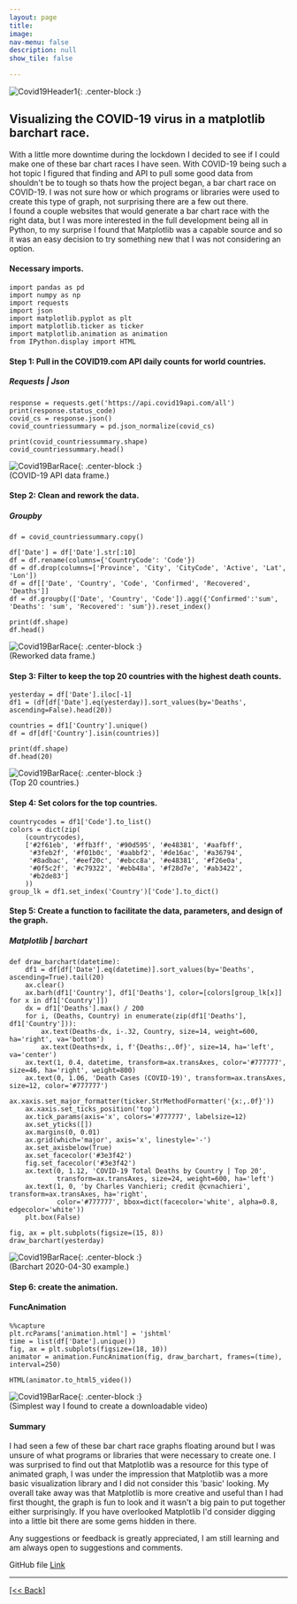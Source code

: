 ```yaml
---
layout: page
title:
image: 
nav-menu: false
description: null
show_tile: false

---
```


![Covid19Header1](https://github.com/CVanchieri/DSPortfolio/blob/gh-pages/assets/images/CVbarCovidHeader1.jpg?raw=true){: .center-block :} <br>

## Visualizing the COVID-19 virus in a matplotlib barchart race.


With a little more downtime during the lockdown I decided to see if I could make one of these bar chart races I have seen.  With COVID-19 
being such a hot topic I figured that finding and API to pull some good data from shouldn't be to tough so thats how the project began, a bar chart race on 
COVID-19.  I was not sure how or which programs or libraries were used to create this type of graph, not surprising there are a few out there.  
I found a couple websites that would generate a bar chart race with the right data, but I was more interested in the full development being all 
in Python, to my surprise I found that Matplotlib was a capable source and so it was an easy decision to try something new that I was not considering 
an option.

#### Necessary imports.
```
import pandas as pd
import numpy as np
import requests
import json
import matplotlib.pyplot as plt
import matplotlib.ticker as ticker
import matplotlib.animation as animation
from IPython.display import HTML
```
#### Step 1: Pull in the COVID19.com API daily counts for world countries.
##### Requests | Json
```
response = requests.get('https://api.covid19api.com/all')
print(response.status_code)
covid_cs = response.json()
covid_countriessummary = pd.json_normalize(covid_cs)
```
```
print(covid_countriessummary.shape)
covid_countriessummary.head()
```
![Covid19BarRace](https://github.com/CVanchieri/DSPortfolio/blob/gh-pages/assets/images/CVbar1.png?raw=true){: .center-block :} <br>
(COVID-19 API data frame.)

#### Step 2: Clean and rework the data.
##### Groupby
```
df = covid_countriessummary.copy()
```
```
df['Date'] = df['Date'].str[:10]
df = df.rename(columns={'CountryCode': 'Code'})
df = df.drop(columns=['Province', 'City', 'CityCode', 'Active', 'Lat', 'Lon'])
df = df[['Date', 'Country', 'Code', 'Confirmed', 'Recovered', 'Deaths']]
df = df.groupby(['Date', 'Country', 'Code']).agg({'Confirmed':'sum', 'Deaths': 'sum', 'Recovered': 'sum'}).reset_index()
```
```
print(df.shape)
df.head()
```
![Covid19BarRace](https://github.com/CVanchieri/DSPortfolio/blob/gh-pages/assets/images/CVbar2.png?raw=true){: .center-block :} <br>
(Reworked data frame.)

#### Step 3: Filter to keep the top 20 countries with the highest death counts.
```
yesterday = df['Date'].iloc[-1]
df1 = (df[df['Date'].eq(yesterday)].sort_values(by='Deaths', ascending=False).head(20))

countries = df1['Country'].unique()
df = df[df['Country'].isin(countries)]
```
```
print(df.shape)
df.head(20)
```
![Covid19BarRace](https://github.com/CVanchieri/DSPortfolio/blob/gh-pages/assets/images/CVbar3.png?raw=true){: .center-block :} <br>
(Top 20 countries.)

#### Step 4: Set colors for the top countries.
```
countrycodes = df1['Code'].to_list()
colors = dict(zip(
    (countrycodes),
    ['#2f61eb', '#ffb3ff', '#90d595', '#e48381', '#aafbff',
     '#3feb2f', '#f01b0c', '#aabbf2', '#de16ac', '#a36794', 
     '#8adbac', '#eef20c', '#ebcc8a', '#e48381', '#f26e0a', 
     '#0f5c2f', '#c79322', '#ebb48a', '#f28d7e', '#ab3422',
     '#b2de83']
    ))
group_lk = df1.set_index('Country')['Code'].to_dict()
```

#### Step 5: Create a function to facilitate the data, parameters, and design of the graph.
##### Matplotlib | barchart
```
def draw_barchart(datetime):
    df1 = df[df['Date'].eq(datetime)].sort_values(by='Deaths', ascending=True).tail(20)
    ax.clear()
    ax.barh(df1['Country'], df1['Deaths'], color=[colors[group_lk[x]] for x in df1['Country']])
    dx = df1['Deaths'].max() / 200
    for i, (Deaths, Country) in enumerate(zip(df1['Deaths'], df1['Country'])):
        ax.text(Deaths-dx, i-.32, Country, size=14, weight=600, ha='right', va='bottom')
        ax.text(Deaths+dx, i, f'{Deaths:,.0f}', size=14, ha='left', va='center')
    ax.text(1, 0.4, datetime, transform=ax.transAxes, color='#777777', size=46, ha='right', weight=800)
    ax.text(0, 1.06, 'Death Cases (COVID-19)', transform=ax.transAxes, size=12, color='#777777')
    ax.xaxis.set_major_formatter(ticker.StrMethodFormatter('{x:,.0f}'))
    ax.xaxis.set_ticks_position('top')
    ax.tick_params(axis='x', colors='#777777', labelsize=12)
    ax.set_yticks([])
    ax.margins(0, 0.01)
    ax.grid(which='major', axis='x', linestyle='-')
    ax.set_axisbelow(True)
    ax.set_facecolor('#3e3f42')
    fig.set_facecolor('#3e3f42')
    ax.text(0, 1.12, 'COVID-19 Total Deaths by Country | Top 20',
            transform=ax.transAxes, size=24, weight=600, ha='left')
    ax.text(1, 0, 'by Charles Vanchieri; credit @cvnachieri', transform=ax.transAxes, ha='right',
            color='#777777', bbox=dict(facecolor='white', alpha=0.8, edgecolor='white'))
    plt.box(False)
```
```
fig, ax = plt.subplots(figsize=(15, 8))   
draw_barchart(yesterday)
```
![Covid19BarRace](https://github.com/CVanchieri/DSPortfolio/blob/gh-pages/assets/images/CVbar4.png?raw=true){: .center-block :} <br>
(Barchart 2020-04-30 example.)

#### Step 6: create the animation.
#### FuncAnimation
```
%%capture
plt.rcParams['animation.html'] = 'jshtml'
time = list(df['Date'].unique())
fig, ax = plt.subplots(figsize=(18, 10)) 
animator = animation.FuncAnimation(fig, draw_barchart, frames=(time), interval=250)
```
```
HTML(animator.to_html5_video())
```
![Covid19BarRace](https://github.com/CVanchieri/DSPortfolio/blob/gh-pages/assets/images/CVbar5.png?raw=true){: .center-block :} <br>
(Simplest way I found to create a downloadable video)


#### Summary
I had seen a few of these bar chart race graphs floating around but I was unsure of what programs or libraries that were necessary 
to create one.  I was surprised to find out that Matplotlib was a resource for this type of animated graph, I was under the impression
that Matplotlib was a more basic visualization library and I did not consider this 'basic' looking.  My overall take away was that 
Matplotlib is more creative and useful than I had first thought, the graph is fun to look and it wasn't a big pain to put together either 
surprisingly.  If you have overlooked Matplotlib I'd consider digging into a little bit there are some gems hidden in there.

Any suggestions or feedback is greatly appreciated, I am still learning and am always open to suggestions and comments.

GitHub file 
[Link]({{'https://github.com/CVanchieri/CVanchieri.github.io/blob/master/_data/MatplotlibCOVID19BarChartRacePost/MatplotlibCOVID19BarChartRace.ipynb'}})




---
[[<< Back]](https://cvanchieri.github.io/DSPortfolio/d_visualizations.html)

